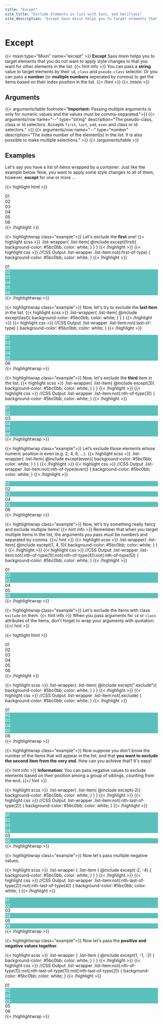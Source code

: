 ```yaml
---
title: "Except"
site_title: "Exclude Elements in list with Sass, and Gerillass"
site_description: "Except Sass mixin helps you to target elements that you do not want to apply style changes to that you want for other elements in the list. This Sass mixin uses not CSS property."
---
```


# Except

{{< mixin type="Mixin" name="except" >}}
**Except** Sass mixin helps you to target elements that you do not want to apply style changes to that you want for other elements in the list.
{{< hint info >}}
You can pass a **string** value to target elements by their `id`, `class` and `pseudo-class` selector. Or you can pass a **number** (or **multiple numbers** seperated by comma) to get the items based on their index position in the list.
{{< /hint >}}
{{< /mixin >}}

## Arguments

{{< arguments/table footnote="**Important:** Passing multiple arguments is only for numeric values and the values must be comma-separated.">}}
  {{< arguments/row name="--" type="string" description="The pseudo-class, class or id selectors. Accepts `first`, `last`, `odd`, `even` and class or id selectors." >}}
  {{< arguments/row name="--" type="number" description="The index number of the element(s) in the list. It is also possible to make multiple selections." >}}
{{< /arguments/table >}}

## Examples

Let's say you have a list of items wrapped by a container. Just like the example below. Now, you want to apply some style changes to all of them, however, **except** for one or more ...

{{< highlight html >}}
<div class="list-wrapper">
  <div class="list-item">01</div>
  <div class="list-item">02</div>
  <div class="list-item">03</div>
  <div class="list-item">04</div>
  <div class="list-item">05</div>
  <div class="list-item">06</div>
</div>
{{< /highlight >}}

{{< highlightwrap class="example">}}
Let's exclude the **first** one!
{{< highlight scss >}}
.list-wrapper{
  .list-item{
    @include except(first){
      background-color: #5bc0bb;
      color: white;
    }
  }
}
{{< /highlight >}}
{{< highlight css >}}
//CSS Output
.list-wrapper .list-item:not(:first-of-type) {
  background-color: #5bc0bb;
  color: white;
}
{{< /highlight >}}
<style>
.list-wrapper.example01 .list-item:not(:first-of-type) {
    background-color: #5bc0bb;
    color: white;
}
</style>
<div class="list-wrapper example01">
  <div class="list-item">01</div>
  <div class="list-item">02</div>
  <div class="list-item">03</div>
  <div class="list-item">04</div>
  <div class="list-item">05</div>
  <div class="list-item">06</div>
</div>
{{< /highlightwrap >}}

{{< highlightwrap class="example">}}
Now, let's try to exclude the **last item** in the list.
{{< highlight scss >}}
.list-wrapper{
  .list-item{
    @include except(last){
      background-color: #5bc0bb;
      color: white;
    }
  }
}
{{< /highlight >}}
{{< highlight css >}}
//CSS Output
.list-wrapper .list-item:not(:last-of-type) {
  background-color: #5bc0bb;
  color: white;
}
{{< /highlight >}}
<style>
.list-wrapper.example02 .list-item:not(:last-of-type) {
  background-color: #5bc0bb;
  color: white;
}
</style>
<div class="list-wrapper example02">
  <div class="list-item">01</div>
  <div class="list-item">02</div>
  <div class="list-item">03</div>
  <div class="list-item">04</div>
  <div class="list-item">05</div>
  <div class="list-item">06</div>
</div>
{{< /highlightwrap >}}


{{< highlightwrap class="example">}}
Now, let's exclude the **third** item in the list.
{{< highlight scss >}}
.list-wrapper{
  .list-item{
    @include except(3){
      background-color: #5bc0bb;
      color: white;
    }
  }
}
{{< /highlight >}}
{{< highlight css >}}
//CSS Output
.list-wrapper .list-item:not(:nth-of-type(3)) {
  background-color: #5bc0bb;
  color: white;
}
{{< /highlight >}}
<style>
.list-wrapper.example03 .list-item:not(:nth-of-type(3)) {
  background-color: #5bc0bb;
  color: white;
}
</style>
<div class="list-wrapper example03">
  <div class="list-item">01</div>
  <div class="list-item">02</div>
  <div class="list-item">03</div>
  <div class="list-item">04</div>
  <div class="list-item">05</div>
  <div class="list-item">06</div>
</div>
{{< /highlightwrap >}}

{{< highlightwrap class="example">}}
Let’s exclude those elements whose numeric position is even (e.g. 2, 4, 6, ...).
{{< highlight scss >}}
.list-wrapper{
  .list-item{
    @include except(even){
      background-color: #5bc0bb;
      color: white;
    }
  }
}
{{< /highlight >}}
{{< highlight css >}}
//CSS Output
.list-wrapper .list-item:not(:nth-of-type(even)) {
  background-color: #5bc0bb;
  color: white;
}
{{< /highlight >}}
<style>
.list-wrapper.example04 .list-item:not(:nth-of-type(even)) {
  background-color: #5bc0bb;
  color: white;
}
</style>
<div class="list-wrapper example04">
  <div class="list-item">01</div>
  <div class="list-item">02</div>
  <div class="list-item">03</div>
  <div class="list-item">04</div>
  <div class="list-item">05</div>
  <div class="list-item">06</div>
</div>
{{< /highlightwrap >}}

{{< highlightwrap class="example">}}
Now, let's try something really fancy and exclude multiple items!
{{< hint info >}}
Remember that when you target multiple items in the list, the arguments you pass must be numbers and separated by comma.
{{</ hint >}}
{{< highlight scss >}}
.list-wrapper{
  .list-item{
    @include except(1, 4, 5){
      background-color: #5bc0bb;
      color: white;
    }
  }
}
{{< /highlight >}}
{{< highlight css >}}
//CSS Output
.list-wrapper .list-item:not(:nth-of-type(1)):not(:nth-of-type(4)):not(:nth-of-type(5)) {
  background-color: #5bc0bb;
  color: white;
}
{{< /highlight >}}
<style>
.list-wrapper.example05 .list-item:not(:nth-of-type(1)):not(:nth-of-type(4)):not(:nth-of-type(5)) {
  background-color: #5bc0bb;
  color: white;
}
</style>
<div class="list-wrapper example05">
    <div class="list-item">01</div>
    <div class="list-item">02</div>
    <div class="list-item">03</div>
    <div class="list-item">04</div>
    <div class="list-item">05</div>
    <div class="list-item">06</div>
</div>
{{< /highlightwrap >}}

{{< highlightwrap class="example">}}
Let's exclude the items with class `exclude` on them.
{{< hint info >}}
When you pass arguments for `id` or `class` attributes of the items, don't forget to wrap your arguments with quotation. 
{{</ hint >}}

{{< highlight html >}}
<div class="list-wrapper">
  <div class="list-item exclude">01</div>
  <div class="list-item">02</div>
  <div class="list-item">03</div>
  <div class="list-item">04</div>
  <div class="list-item">05</div>
  <div class="list-item exclude">06</div>
</div>
{{< /highlight >}}

{{< highlight scss >}}
.list-wrapper{
  .list-item{
    @include except(".exclude"){
      background-color: #5bc0bb;
      color: white;
    }
  }
}
{{< /highlight >}}
{{< highlight css >}}
//CSS Output
.list-wrapper .list-item:not(.exclude) {
  background-color: #5bc0bb;
  color: white;
}
{{< /highlight >}}
<style>
.list-wrapper.example06 .list-item:not(.exclude) {
  background-color: #5bc0bb;
  color: white;
}
</style>
<div class="list-wrapper example06">
  <div class="list-item exclude">01</div>
  <div class="list-item">02</div>
  <div class="list-item">03</div>
  <div class="list-item">04</div>
  <div class="list-item">05</div>
  <div class="list-item exclude">06</div>
</div>
{{< /highlightwrap >}}

{{< highlightwrap class="example">}}
Now suppose you don't know the number of the items that will appear in the list, and that **you want to exclude the second item from the very end**. How can you achieve that? It's easy!

{{< hint info >}}
**Information:** You can pass negative values to exclude elements based on their position among a group of siblings, counting from the end.
{{</ hint >}}

{{< highlight scss >}}
.list-wrapper{
  .list-item{
    @include except(-2){
      background-color: #5bc0bb;
      color: white;
    }
  }
}
{{< /highlight >}}
{{< highlight css >}}
//CSS Output
.list-wrapper .list-item:not(:nth-last-of-type(2)) {
  background-color: #5bc0bb;
  color: white;
}
{{< /highlight >}}
<style>
.list-wrapper.example07 .list-item:not(:nth-last-of-type(2)) {
  background-color: #5bc0bb;
  color: white;
}
</style>
<div class="list-wrapper example07">
    <div class="list-item exclude">01</div>
    <div class="list-item">02</div>
    <div class="list-item">03</div>
    <div class="list-item">04</div>
    <div class="list-item">05</div>
    <div class="list-item exclude">06</div>
</div>
{{< /highlightwrap >}}

{{< highlightwrap class="example">}}
Now let's pass multiple negative values.

{{< highlight scss >}}
.list-wrapper {
  .list-item {
    @include except(-2, -4) {
      background-color: #5bc0bb;
      color: white;
    }
  }
}
{{< /highlight >}}
{{< highlight css >}}
//CSS Output
.list-wrapper .list-item:not(:nth-last-of-type(2)):not(:nth-last-of-type(4)) {
  background-color: #5bc0bb;
  color: white;
}
{{< /highlight >}}
<style>
.list-wrapper.example08 .list-item:not(:nth-last-of-type(2)):not(:nth-last-of-type(4)) {
  background-color: #5bc0bb;
  color: white;
}
</style>
<div class="list-wrapper example08">
  <div class="list-item exclude">01</div>
  <div class="list-item">02</div>
  <div class="list-item">03</div>
  <div class="list-item">04</div>
  <div class="list-item">05</div>
  <div class="list-item exclude">06</div>
</div>
{{< /highlightwrap >}}

{{< highlightwrap class="example">}}
Now let's pass the **positive and negative values ​​together**.

{{< highlight scss >}}
.list-wrapper {
  .list-item {
    @include except(1, -1, -2) {
      background-color: #5bc0bb;
      color: white;
    }
  }
}
{{< /highlight >}}
{{< highlight css >}}
//CSS Output
.list-wrapper .list-item:not(:nth-of-type(1)):not(:nth-last-of-type(1)):not(:nth-last-of-type(2)) {
  background-color: #5bc0bb;
  color: white;
}
{{< /highlight >}}
<style>
.list-wrapper.example09 .list-item:not(:nth-of-type(1)):not(:nth-last-of-type(1)):not(:nth-last-of-type(2)) {
  background-color: #5bc0bb;
  color: white;
}
</style>
<div class="list-wrapper example09">
  <div class="list-item exclude">01</div>
  <div class="list-item">02</div>
  <div class="list-item">03</div>
  <div class="list-item">04</div>
  <div class="list-item">05</div>
  <div class="list-item exclude">06</div>
</div>
{{< /highlightwrap >}}
